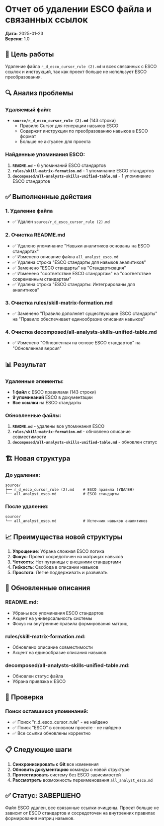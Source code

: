 # Отчет об удалении ESCO файла и связанных ссылок

**Дата:** 2025-01-23  
**Версия:** 1.0

## 🎯 Цель работы

Удаление файла `r_d_esco_cursor_rule (2).md` и всех связанных с ESCO ссылок и инструкций, так как проект больше не использует ESCO преобразования.

## 🔍 Анализ проблемы

### Удаляемый файл:
- **`source/r_d_esco_cursor_rule (2).md`** (143 строки)
  - Правило Cursor для генерации навыков ESCO
  - Содержит инструкции по преобразованию навыков в ESCO формат
  - Больше не актуален для проекта

### Найденные упоминания ESCO:
1. **`README.md`** - 6 упоминаний ESCO стандартов
2. **`rules/skill-matrix-formation.md`** - 1 упоминание ESCO стандартов
3. **`decomposed/all-analysts-skills-unified-table.md`** - 1 упоминание ESCO стандартов

## ✅ Выполненные действия

### 1. Удаление файла
- ✅ Удален `source/r_d_esco_cursor_rule (2).md`

### 2. Очистка README.md
- ✅ Удалено упоминание "Навыки аналитиков основаны на ESCO стандартах"
- ✅ Изменено описание файла `all_analyst_esco.md`
- ✅ Удалена строка "ESCO стандарты для навыков аналитиков"
- ✅ Заменено "ESCO стандарты" на "Стандартизация"
- ✅ Изменено "соответствие ESCO стандартам" на "соответствие современным стандартам"
- ✅ Удалена строка "ESCO стандарты: Интегрированы для аналитиков"

### 3. Очистка rules/skill-matrix-formation.md
- ✅ Заменено "Правило дополняет существующие ESCO стандарты" на "Правило обеспечивает единообразие описания навыков"

### 4. Очистка decomposed/all-analysts-skills-unified-table.md
- ✅ Изменено "Обновленная на основе ESCO стандартов" на "Обновленная версия"

## 📊 Результат

### Удаленные элементы:
- **1 файл** с ESCO правилами (143 строки)
- **9 упоминаний** ESCO в документации
- **Все ссылки** на ESCO стандарты

### Обновленные файлы:
1. **`README.md`** - удалены все упоминания ESCO
2. **`rules/skill-matrix-formation.md`** - обновлено описание совместимости
3. **`decomposed/all-analysts-skills-unified-table.md`** - обновлен статус

## 🏗️ Новая структура

### До удаления:
```
source/
├── r_d_esco_cursor_rule (2).md    # ESCO правила (УДАЛЕН)
└── all_analyst_esco.md            # ESCO стандарты
```

### После удаления:
```
source/
└── all_analyst_esco.md            # Источник навыков аналитиков
```

## 📈 Преимущества новой структуры

1. **Упрощение**: Убрана сложная ESCO логика
2. **Фокус**: Проект сосредоточен на матрицах навыков
3. **Четкость**: Нет путаницы с внешними стандартами
4. **Гибкость**: Свобода в описании навыков
5. **Простота**: Легче поддерживать и развивать

## 🔄 Обновленные описания

### README.md:
- Убраны все упоминания ESCO стандартов
- Акцент на универсальность системы
- Фокус на внутренние правила формирования матриц

### rules/skill-matrix-formation.md:
- Обновлено описание совместимости
- Акцент на единообразие описания навыков

### decomposed/all-analysts-skills-unified-table.md:
- Обновлен статус файла
- Убрана привязка к ESCO

## 🧪 Проверка

### Поиск оставшихся упоминаний:
- ✅ Поиск "r_d_esco_cursor_rule" - не найдено
- ✅ Поиск "ESCO" в основном проекте - не найдено
- ✅ Все ссылки обновлены корректно

## 📋 Следующие шаги

1. **Синхронизировать с Git** все изменения
2. **Обновить документацию** команды о новой структуре
3. **Протестировать** систему без ESCO зависимостей
4. **Рассмотреть** возможность переименования `all_analyst_esco.md`

## ✅ Статус: ЗАВЕРШЕНО

Файл ESCO удален, все связанные ссылки очищены. Проект больше не зависит от ESCO стандартов и сосредоточен на внутренних правилах формирования матриц навыков. 